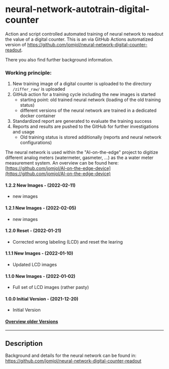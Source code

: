 # neural-network-autotrain-digital-counter
Action and script controlled automated training of neural network to readout the value of a digital counter. This is an via GitHub Actions automatized version of https://github.com/jomjol/neural-network-digital-counter-readout.

There you also find further background information.

### Working principle:

1) New training image of a digital counter is uploaded to the directory `/ziffer_raw/` is uploaded
2) GitHub action for a training cycle including the new images is started
   * starting point: old trained neural  network (loading of the old training status)
   * different versions of the neural network are trained in a dedicated docker container
3) Standardized report are generated to evaluate the training success
4) Reports and results are pushed to the GitHub for further investigations and usage
   * Old training status is stored additionally (reports and neural network configurations)



The neural network is used within the "AI-on-the-edge" project to digitize different analog meters (watermeter, gasmeter, ...) as the a water meter measurement system. An overview can be found here: [https://github.com/jomjol/AI-on-the-edge-device](https://github.com/jomjol/AI-on-the-edge-device)



#### 1.2.2 New Images - (2022-02-11)

* new images

#### 1.2.1 New Images - (2022-02-05)

* new images

#### 1.2.0 Reset - (2022-01-21)

* Corrected wrong labeling (LCD) and reset the learing

#### 1.1.1 New Images - (2022-01-10)

* Updated LCD images

#### 1.1.0 New Images - (2022-01-02)

* Full set of LCD images (rather pasty)

#### 1.0.0 Initial Version - (2021-12-20)

* Initial Version


#### [Overview older Versions](Versions.md)





_______

## Description

Background and details for the neural network can be found in: https://github.com/jomjol/neural-network-digital-counter-readout

